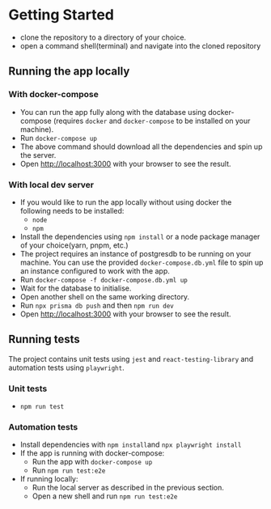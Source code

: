 # Getting Started

- clone the repository to a directory of your choice.
- open a command shell(terminal) and navigate into the cloned repository

## Running the app locally

### With docker-compose

- You can run the app fully along with the database using docker-compose (requires `docker` and `docker-compose` to be installed on your machine).
- Run `docker-compose up`
- The above command should download all the dependencies and spin up the server.
- Open [http://localhost:3000](http://localhost:3000) with your browser to see the result.

### With local dev server

- If you would like to run the app locally without using docker the following needs to be installed:
  - `node`
  - `npm`
- Install the dependencies using `npm install` or a node package manager of your choice(yarn, pnpm, etc.)
- The project requires an instance of postgresdb to be running on your machine. You can use the provided `docker-compose.db.yml` file to spin up an instance configured to work with the app.
- Run `docker-compose -f docker-compose.db.yml up`
- Wait for the database to initialise.
- Open another shell on the same working directory.
- Run `npx prisma db push` and then `npm run dev`
- Open [http://localhost:3000](http://localhost:3000) with your browser to see the result.

## Running tests

The project contains unit tests using `jest` and `react-testing-library` and automation tests using `playwright`.

### Unit tests

- `npm run test`

### Automation tests
- Install dependencies with ```npm install```and ```npx playwright install```
- If the app is running with docker-compose:
  - Run the app with `docker-compose up`
  - Run `npm run test:e2e`
- If running locally:
  - Run the local server as described in the previous section.
  - Open a new shell and run `npm run test:e2e`
